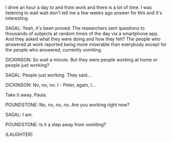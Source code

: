 
I drive an hour a day to and from work and there is a lot of time. I was listening to wait wait don't tell me a few weeks ago answer for this and it's interesting

SAGAL: Yeah, it's been proved. The researchers sent questions to thousands of subjects at random times of the day via a smartphone app. And they asked what they were doing and how they felt? The people who answered at work reported being more miserable than everybody except for the people who answered, currently vomiting.

DICKINSON: So wait a minute. But they were people working at home or people just working?

SAGAL: People just working. They said...

DICKINSON: No, no, no. I - Peter, again, I...

Take it away, Paula.

POUNDSTONE: No, no, no, no. Are you working right now?

SAGAL: I am.

POUNDSTONE: Is it a step away from vomiting?

(LAUGHTER)
